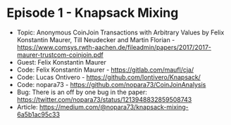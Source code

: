 # Episode 1 - Knapsack Mixing

- Topic: Anonymous CoinJoin Transactions with Arbitrary Values by Felix Konstantin Maurer, Till Neudecker and Martin Florian - https://www.comsys.rwth-aachen.de/fileadmin/papers/2017/2017-maurer-trustcom-coinjoin.pdf
- Guest: Felix Konstantin Maurer
- Code: Felix Konstantin Maurer - https://gitlab.com/maufl/cja/
- Code: Lucas Ontivero - https://github.com/lontivero/Knapsack/
- Code: nopara73 - https://github.com/nopara73/CoinJoinAnalysis
- Bug: There is an off by one bug in the paper: https://twitter.com/nopara73/status/1213948832859508743
- Article: https://medium.com/@nopara73/knapsack-mixing-6a5b1ac95c33
